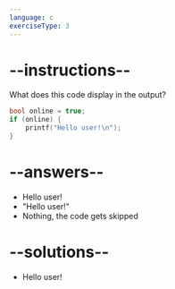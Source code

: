 ```yaml
---
language: c
exerciseType: 3
---
```


# --instructions--

What does this code display in the output?
```c
bool online = true;
if (online) {
    printf("Hello user!\n");
}
```

# --answers--

- Hello user!
- "Hello user!"
- Nothing, the code gets skipped

# --solutions--

- Hello user!
